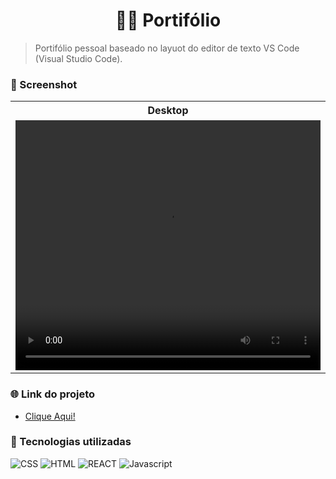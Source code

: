 <div align="center"> 

# 👨‍💻	Portifólio

</div>

> Portifólio pessoal baseado no layuot do editor de texto VS Code (Visual Studio Code).

### 📸 Screenshot

<table>
  <tr>
    <th>Desktop</th>
  </tr>
  <tr>
    <td>
			<video src="https://user-images.githubusercontent.com/34304319/239705122-c12cc14b-48e6-4927-9934-d592676d44fb.mp4" height="400" width="100%" autoplay>
		</td>
		
  </tr> 
</table>

### 🌐 Link do projeto

- [Clique Aqui!](https://vinicius-carvalho.netlify.app/)

### 🔧 Tecnologias utilizadas

![CSS](https://skillicons.dev/icons?i=css)
![HTML](https://skillicons.dev/icons?i=html)
![REACT](https://skillicons.dev/icons?i=react)
![Javascript](https://skillicons.dev/icons?i=js)
